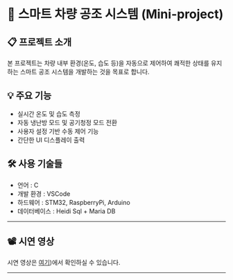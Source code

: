 # 🚗 스마트 차량 공조 시스템 (Mini-project)

## 📋 프로젝트 소개
본 프로젝트는 차량 내부 환경(온도, 습도 등)을 자동으로 제어하여 쾌적한 상태를 유지하는 스마트 공조 시스템을 개발하는 것을 목표로 합니다.

## 💡 주요 기능
- 실시간 온도 및 습도 측정
- 자동 냉난방 모드 및 공기청정 모드 전환
- 사용자 설정 기반 수동 제어 기능
- 간단한 UI 디스플레이 출력

## 🛠️ 사용 기술들
- 언어 : C
- 개발 환경 : VSCode
- 하드웨어 : STM32, RaspberryPi, Arduino
- 데이터베이스 : Heidi Sql + Maria DB

---

## 📽️ 시연 영상

시연 영상은 [여기](https://github.com/k-tae/Mini-project/tree/main/2.%EC%98%81%EC%83%81))에서 확인하실 수 있습니다.

---
